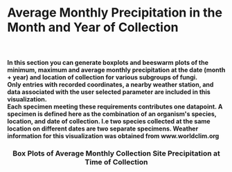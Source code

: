 <b><h1>Average Monthly Precipitation in the Month and Year of Collection</b></h1>
<br>
<h4><p>
In this section you can generate boxplots and beeswarm plots of the minimum, maximum and average monthly precipitation at the date (month + year) and location of collection for various subgroups of fungi.<br>
<b>Only entries with recorded coordinates, a nearby weather station, and data associated with the user selected parameter are included in this visualization.</b><br>
Each specimen meeting these requirements contributes one datapoint. A specimen is defined here as the combination of an organism's species, location, and date of collection. I.e two species collected at the same location on different dates are two separate specimens. Weather information for this visualization was obtained from www.worldclim.org </p>
</h4>
<h3><center>Box Plots of Average Monthly Collection Site Precipitation at Time of Collection</center></h3>